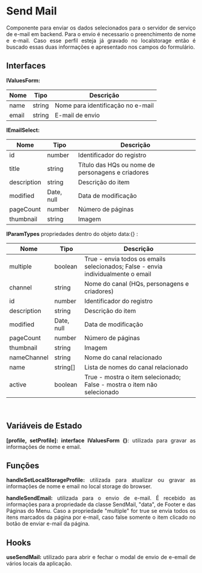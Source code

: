 <h1>Send Mail</h1>

<p align="justify">
  Componente para enviar os dados selecionados para o servidor de serviço de e-mail em backend. Para o envio é necessario o preenchimento de nome e e-mail. Caso esse perfil esteja já gravado no localstorage então é buscado essas duas informações e apresentado nos campos do formulário.
</p>

<h2>Interfaces</h2>
<p align="justify">
  <strong>IValuesForm:</strong>
</p>

| Nome        | Tipo       | Descrição                                                    |
| ----------- | ---------- | ------------------------------------------------------------ |
| name        | string     | Nome para identificação no e-mail                            |
| email       | string     | E-mail de envio                                              |

<p align="justify">
  <strong>IEmailSelect:</strong>
</p>

| Nome        | Tipo       | Descrição                                                    |
| ----------- | ---------- | -----------------------------------------------------------  |
| id          | number     | Identificador do registro                                    |
| title       | string     | Título das HQs ou nome de personagens e criadores            |
| description | string     | Descrição do item                                            |
| modified    | Date, null | Data de modificação                                          |
| pageCount   | number     | Número de páginas                                            |
| thumbnail   | string     | Imagem                                                       |

<p align="justify">
  <strong>IParamTypes</strong> propriedades dentro do objeto data:{} :
</p>

| Nome        | Tipo       | Descrição                                                    |
| ----------- | ---------- | -----------------------------------------------------------  |
| multiple    | boolean    | True - envia todos os emails selecionados; False - envia individualmente o email|
| channel     | string     | Nome do canal (HQs, personagens e criadores)                 |
| id          | number     | Identificador do registro                                    |
| description | string     | Descrição do item                                            |
| modified    | Date, null | Data de modificação                                          |
| pageCount   | number     | Número de páginas                                            |
| thumbnail   | string     | Imagem                                                       |
| nameChannel | string     | Nome do canal relacionado                                    |
| name        | string[]   | Lista de nomes do canal relacionado                          |
| active      | boolean    | True - mostra o item selecionado; False - mostra o item não selecionado|

<br />

<h2>Variáveis de Estado</h2>
<p align="justify">
  <strong>[profile, setProfile]: interface IValuesForm {}</strong>: utilizada para gravar as informações de nome e email.
</p>

<h2>Funções</h2>
<p align="justify">
  <strong>handleSetLocalStorageProfile:</strong> utilizada para atualizar ou gravar as informações de nome e email no local storage do browser.
</p>

<p align="justify">
  <strong>handleSendEmail:</strong> utilizada para o envio de e-mail. É recebido as informações para a propriedade da classe SendMail, "data", de Footer e das Páginas do Menu. Caso a propriedade "multiple" for true se envia todos os itens marcados da página por e-mail, caso false somente o item clicado no botão de enviar e-mail da página.
</p>

<h2>Hooks</h2>
<p align="justify">
  <strong>useSendMail:</strong> utilizado para abrir e fechar o modal de envio de e-email de vários locais da aplicação.
</p>
